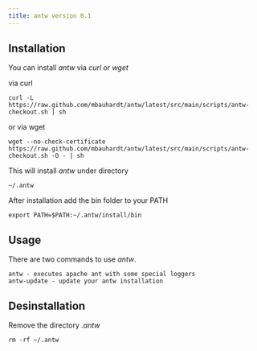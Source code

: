 ```yaml
---
title: antw version 0.1
---
```


## Installation
You can install *antw* via *curl* or *wget*  

via curl

    curl -L https://raw.github.com/mbauhardt/antw/latest/src/main/scripts/antw-checkout.sh | sh

or via wget

    wget --no-check-certificate https://raw.github.com/mbauhardt/antw/latest/src/main/scripts/antw-checkout.sh -O - | sh


This will install *antw* under directory

    ~/.antw

After installation add the bin folder to your PATH

    export PATH=$PATH:~/.antw/install/bin



## Usage
There are two commands to use *antw*. 

    antw - executes apache ant with some special loggers
    antw-update - update your antw installation


## Desinstallation
Remove the directory *.antw*

    rm -rf ~/.antw


